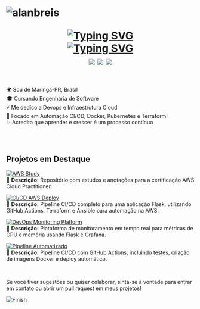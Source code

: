 <h1 align="center">
  <p align="left"> 
    <img src="https://komarev.com/ghpvc/?username=alanbreis&label=Profile%20views&color=0e75b6&style=flat" alt="alanbreis" /> 
  </p>
  <a href="https://git.io/typing-svg"><img src="https://readme-typing-svg.demolab.com?font=Fira+Code&pause=1000&color=249EF7&center=true&vCenter=true&width=435&lines=Alan+Reis" alt="Typing SVG" /></a>
  <br> 
  <a href="https://git.io/typing-svg"><img src="https://readme-typing-svg.demolab.com?font=Fira+Code&pause=1000&color=701AF7&width=435&lines=Devops+Engineer+%2F+Cloud+Computing" alt="Typing SVG" /></a>
  <br>
  <img src="https://img.shields.io/badge/AWS%20Cloud%20Practitioner-232F3E?style=for-the-badge&logo=amazonaws&logoColor=white">
  <img src="https://img.shields.io/badge/Azure%20Fundamentals-0078D4?style=for-the-badge&logo=microsoftazure&logoColor=white">
  <img src="https://img.shields.io/badge/Oracle%20Cloud%20Certified-F80000?style=for-the-badge&logo=oracle&logoColor=white">
</h1>




<br>

<p align="left">🌍 Sou de Maringá-PR, Brasil<br>🎓 Cursando Engenharia de Software <br>⚡ Me dedico a Devops e Infraestrutura Cloud <br>🎯 Focado em Automação CI/CD, Docker, Kubernetes e Terraform! <br>✨ Acredito que aprender e crescer é um processo contínuo</p>

<br>


<br>


##  Projetos em Destaque

[![AWS Study](https://img.shields.io/badge/AWS%20Study-FF9900?style=for-the-badge&logo=amazonaws&logoColor=white)](https://github.com/AlanBReis/aws-study)  
📌 **Descrição:** Repositório com estudos e anotações para a certificação AWS Cloud Practitioner.  

[![CI/CD AWS Deploy](https://img.shields.io/badge/CI/CD%20AWS%20Deploy-24292e?style=for-the-badge&logo=github&logoColor=white)](https://github.com/AlanBReis/ci-cd-aws-deploy)  
📌 **Descrição:** Pipeline CI/CD completo para uma aplicação Flask, utilizando GitHub Actions, Terraform e Ansible para automação na AWS.  

[![DevOps Monitoring Platform](https://img.shields.io/badge/DevOps%20Monitoring%20Platform-249EF7?style=for-the-badge&logo=grafana&logoColor=white)](https://github.com/AlanBReis/devops-monitoring-platform)  
📌 **Descrição:** Plataforma de monitoramento em tempo real para métricas de CPU e memória usando Flask e Grafana.  

[![Pipeline Automatizado](https://img.shields.io/badge/Pipeline%20Automatizado-0061A5?style=for-the-badge&logo=githubactions&logoColor=white)](https://github.com/AlanBReis/pipeline-automatizado)  
📌 **Descrição:** Pipeline CI/CD com GitHub Actions, incluindo testes, criação de imagens Docker e deploy automático.  



<br>

<p align="left">
  Se você tiver sugestões ou quiser colaborar, sinta-se à vontade para entrar em contato ou abrir um pull request em meus projetos!
</p>

![Finish](https://github.com/user-attachments/assets/cc615144-f815-481a-b801-20b425c72fa9)







 
  
  

  



